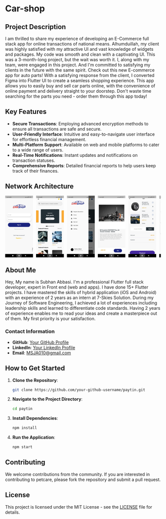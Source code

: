 # Car-shop

## Project Description

I am thrilled to share my experience of developing an E-Commerce full stack app for online transactions of national means. Alhumduillah, my client was highly satisfied with my attractive UI and vast knowledge of widgets and packages. My code was smooth and clean with a captivating UI. This was a 3-month-long project, but the wait was worth it. I, along with my team, were engaged in this project. And I'm committed to satisfying my clients in the future with the same spirit. Check out this new E-commerce app for auto parts! With a satisfying response from the client, I converted Figma into Flutter UI to create a seamless shopping experience. This app allows you to easily buy and sell car parts online, with the convenience of online payment and delivery straight to your doorstep. Don't waste time searching for the parts you need - order them through this app today!

## Key Features

- **Secure Transactions**: Employing advanced encryption methods to ensure all transactions are safe and secure.
- **User-Friendly Interface**: Intuitive and easy-to-navigate user interface for effortless financial management.
- **Multi-Platform Support**: Available on web and mobile platforms to cater to a wide range of users.
- **Real-Time Notifications**: Instant updates and notifications on transaction statuses.
- **Comprehensive Reports**: Detailed financial reports to help users keep track of their finances.

## Network Architecture

<div style="overflow-x: auto; white-space: nowrap; display: flex; justify-content: flex-start;">
  <img src="https://github.com/SJA0010/Car-shop/blob/main/IMG-20240707-WA0020.jpg" alt="Network Image 1" style="width: auto; height: 200px; margin-right: 10px;">
  <img src="https://github.com/SJA0010/Car-shop/blob/main/IMG-20240707-WA0018.jpg" alt="Network Image 2" style="width: auto; height: 200px; margin-right: 10px;">
  <img src="https://github.com/SJA0010/Car-shop/blob/main/IMG-20240707-WA0017.jpg" alt="Network Image 3" style="width: auto; height: 200px; margin-right: 10px;">
  <img src="https://github.com/SJA0010/Car-shop/blob/main/IMG-20240707-WA0016.jpg" alt="Network Image 4" style="width: auto; height: 200px; margin-right: 10px;">
  <img src="https://github.com/SJA0010/Car-shop/blob/main/IMG-20240707-WA0015.jpg" alt="Network Image 5" style="width: auto; height: 200px; margin-right: 10px;">
  <img src="https://github.com/SJA0010/Car-shop/blob/main/IMG-20240707-WA0014.jpg" alt="Network Image 6" style="width: auto; height: 200px; margin-right: 10px;">
  <img src="https://github.com/SJA0010/Car-shop/blob/main/IMG-20240707-WA0013.jpg" alt="Network Image 7" style="width: auto; height: 200px; margin-right: 10px;">
  <img src="https://github.com/SJA0010/Car-shop/blob/main/IMG-20240707-WA0012.jpg" alt="Network Image 8" style="width: auto; height: 200px; margin-right: 10px;">
  <img src="https://github.com/SJA0010/Car-shop/blob/main/IMG-20240707-WA0011.jpg" alt="Network Image 9" style="width: auto; height: 200px; margin-right: 10px;">
  <img src="https://github.com/SJA0010/Car-shop/blob/main/IMG-20240707-WA0010.jpg" alt="Network Image 10" style="width: auto; height: 200px; margin-right: 10px;">
</div>

## About Me

Hey, My name is Subhan Abbasi. I'm a professional Flutter full stack developer, expert in Front end (web and apps). I have done 15+ Flutter projects. I have mastered the skills of hybrid application (iOS and Android) with an experience of 2 years as an intern at 7-Skies Solution. During my Journey of Software Engineering, I achieved a lot of experiences including leadership skills and learned to differentiate code standards. Having 2 years of experience enables me to read your ideas and create a masterpiece out of them. My first priority is your satisfaction. 

### Contact Information

- **GitHub**: [Your GitHub Profile](https://github.com/SJA0010)
- **LinkedIn**: [Your LinkedIn Profile](https://linkedin.com/in/subhan-abbasi-03b01b252)
- **Email**: [MSJA010@gmail.com](mailto:MSJA010@gmail.com)

## How to Get Started

1. **Clone the Repository**:
    ```bash
    git clone https://github.com/your-github-username/paytin.git
    ```

2. **Navigate to the Project Directory**:
    ```bash
    cd paytin
    ```

3. **Install Dependencies**:
    ```bash
    npm install
    ```

4. **Run the Application**:
    ```bash
    npm start
    ```

## Contributing

We welcome contributions from the community. If you are interested in contributing to petcare, please fork the repository and submit a pull request.

## License

This project is licensed under the MIT License - see the [LICENSE](LICENSE) file for details.
